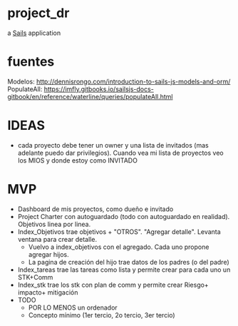# project_dr

a [Sails](http://sailsjs.org) application
# fuentes
Modelos: http://dennisrongo.com/introduction-to-sails-js-models-and-orm/
PopulateAll: https://imfly.gitbooks.io/sailsjs-docs-gitbook/en/reference/waterline/queries/populateAll.html

# IDEAS
- cada proyecto debe tener un owner y una lista de invitados (mas adelante puedo dar privilegios). Cuando vea mi lista de proyectos veo los MIOS y donde estoy como INVITADO

# MVP
- Dashboard de mis proyectos, como dueño e invitado
- Project Charter con autoguardado (todo con autoguardado en realidad). Objetivos linea por linea.
- Index_Objetivos trae objetivos + "OTROS". "Agregar detalle". Levanta ventana para crear detalle.
    - Vuelvo a index_objetivos con el agregado. Cada uno propone agregar hijos.
    - La pagina de creación del hijo trae datos de los padres (o del padre)
- Index_tareas trae las tareas como lista y permite crear para cada uno un STK+Comm
- Index_stk trae los stk con plan de comm y permite crear Riesgo+ impacto+ mitigación
- TODO
    - POR LO MENOS un ordenador
    - Concepto mínimo (1er tercio, 2o tercio, 3er tercio)    

